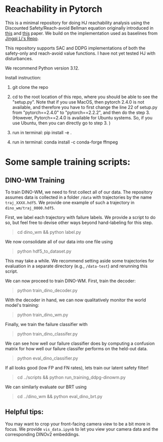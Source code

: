 # Reachability in Pytorch

This is a minimal repository for doing HJ reachability analysis using the Discounted Safety/Reach-avoid Bellman equation originally introduced in [this](https://ieeexplore.ieee.org/abstract/document/8794107) and [this](https://arxiv.org/abs/2112.12288) paper. We build on the implementation used as baselines from [Jingqi Li's Repo](https://github.com/jamesjingqili/Lipschitz_Continuous_Reachability_Learning). 


This repository supports SAC and DDPG implementations of both the safety-only and reach-avoid value functions. I have not yet tested HJ with disturbances.


We recommend Python version 3.12. 

Install instruction:

1. git clone the repo

2. cd to the root location of this repo, where you should be able to see the "setup.py". Note that if you use MacOS, then pytorch 2.4.0 is not available, and therefore you have to first change the line 22 of setup.py from "pytorch==2.4.0" to "pytorch==2.2.2", and then do the step 3. (However, Pytorch==2.4.0 is available for Ubuntu systems. So, if you use Ubuntu, then you can directly go to step 3. )

3. run in terminal: pip install -e .

4. run in terminal: conda install -c conda-forge ffmpeg


# Some sample training scripts:


## DINO-WM Training

To train DINO-WM, we need to first collect all of our data. The repository assumes data is collected in a folder `/data` with trajectories by the name `traj_XXXX.hdf5`. We provide one example of such a trajectory in `dino_wm/traj_0000.hdf5`.

First, we label each trajectory with failure labels. We provide a script to do so, but feel free to devise other ways beyond hand-labeling for this step.
> cd dino_wm && python label.py

We now consolidate all of our data into one file using
> python hdf5_to_dataset.py

This may take a while. We recommend setting aside some trajectories for evaluation in a separate directory (e.g., `/data-test`) and rerunning this script.

We can now proceed to train DINO-WM. First, train the decoder:
> python train_dino_decoder.py

With the decoder in hand, we can now qualitatively monitor the world model's training:
> python train_dino_wm.py

Finally, we train the failure classifier with 
> python train_dino_classifer.py

We can see how well our failure classifier does by computing a confusion matrix for how well our failure classifer performs on the held-out data.
> python eval_dino_classifier.py

If all looks good (low FP and FN rates), lets train our latent safety filter!

> cd ../scripts && python run_training_ddpg-dinowm.py


We can similarly evaluate our BRT using 
> cd ../dino_wm && python eval_dino_brt.py


## Helpful tips:
You may want to crop your front-facing camera view to be a bit more in focus. We provide `vis_data.ipynb` to let you view your camera data and the corresponding DINOv2 embeddings.